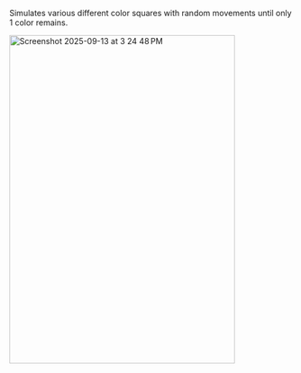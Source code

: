 Simulates various different color squares with random movements until only 1 color remains.

<img width="400" height="583" alt="Screenshot 2025-09-13 at 3 24 48 PM" src="https://github.com/user-attachments/assets/bf123b27-20f5-4151-bec8-8d963596cf59" />
